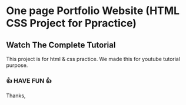 # One page Portfolio Website (HTML CSS Project for Ppractice)
## Watch The Complete Tutorial 


This project is for html &amp; css practice. We made this for youtube tutorial purpose.
### 👍 HAVE FUN 👍
Thanks,

